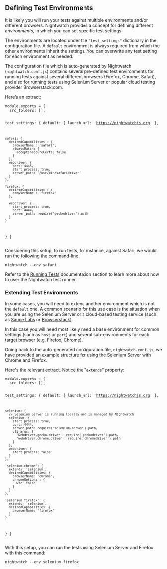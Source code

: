 ## Defining Test Environments
It is likely you will run your tests against multiple environments and/or different browsers. Nightwatch provides a concept for defining different _environments_, in which you can set specific test settings.

The environments are located under the `"test_settings"` dictionary in the configuration file. A `default` environment is always required from which the other environments inherit the settings. You can overwrite any test setting for each environment as needed. 

The configuration file which is auto-generated by Nightwatch (`nightwatch.conf.js`) contains several pre-defined test environments for running tests against several different browsers (Firefox, Chrome, Safari), and also for running tests using Selenium Server or popular cloud testing provider Browserstack.com.  

Here’s an extract:

<div class="sample-test">
<pre><code class="language-javascript">module.exports = {
  src_folders: [],
  
  test_settings: {
    default: {
      launch_url: 'https://nightwatchjs.org'
    },
    
    safari: {
      desiredCapabilities : {
        browserName : 'safari',
        alwaysMatch: {
          acceptInsecureCerts: false
        }
      },
      webdriver: {
        port: 4445,
        start_process: true,
        server_path: '/usr/bin/safaridriver'
      }
    },
    
    firefox: {
      desiredCapabilities : {
        browserName : 'firefox'
      },
      
      webdriver: {
        start_process: true,
        port: 4444,
        server_path: require('geckodriver').path
      }
    }
  }
}</code></pre></div>

Considering this setup, to run tests, for instance, against Safari, we would run the following the command-line:

<pre><code class="language-bash">nightwatch --env safari</code></pre>

Refer to the [Running Tests][1] documentation section to learn more about how to user the Nightwatch test runner.

### Extending Test Environments

In some cases, you will need to extend another environment which is not the `default` one. A common scenario for this use case is the situation when you are using the Selenium Server or a cloud-based testing service (such as [Sauce Labs][2] or [Browserstack][3]). 

In this case you will need most likely need a base environment for common settings (such as `host` or `port`) and several sub-environments for each target browser (e.g. Firefox, Chrome). 

Going back to the auto-generated configuration file, `nightwatch.conf.js`, we have provided an example structure for using the Selenium Server with Chrome and Firefox.  

Here's the relevant extract. Notice the "`extends`" property:

<div class="sample-test">
<pre><code class="language-javascript">module.exports = {
  src_folders: [],
  
  test_settings: {
    default: {
      launch_url: 'https://nightwatchjs.org'
    },
    
    selenium: {
      // Selenium Server is running locally and is managed by Nightwatch
      selenium: {
        start_process: true,
        port: 4444,
        server_path: require('selenium-server').path,
        cli_args: {
          'webdriver.gecko.driver': require('geckodriver').path,
          'webdriver.chrome.driver': require('chromedriver').path
        }
      },
      webdriver: {
        start_process: false
      }
    },
    
    'selenium.chrome': {
      extends: 'selenium',
      desiredCapabilities: {
        browserName: 'chrome',
        chromeOptions : {
          w3c: false
        }
      }
    },

    'selenium.firefox': {
      extends: 'selenium',
      desiredCapabilities: {
        browserName: 'firefox'
      }
    }
  }
}</code></pre></div>

With this setup, you can run the tests using Selenium Server and Firefox with this command:

<pre><code class="language-bash">nightwatch --env selenium.firefox</code></pre>

[1]:	/guide/running-tests/
[2]:	https://saucelabs.com
[3]:	https://browserstack.com
